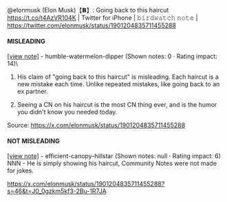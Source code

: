 @elonmusk (Elon Musk)【𝗕】: Going back to this haircut https://t.co/t4AzVR104K | Twitter for iPhone | 𝚋𝚒𝚛𝚍𝚠𝚊𝚝𝚌𝚑 𝚗𝚘𝚝𝚎 | https://twitter.com/elonmusk/status/1901204835711455288

#### MISLEADING

[[view note]](https://x.com/i/birdwatch/n/1901589056439591049) - humble-watermelon-dipper (Shown notes: 0 · Rating impact: 14)\
1. His claim of "going back to this haircut" is misleading. Each haircut is a new mistake each time. Unlike repeated mistakes, like going back to an ex partner.

2. Seeing a CN on his haircut is the most CN thing ever, and is the humor you didn't know you needed today.

Source: https://x.com/elonmusk/status/1901204835711455288

#### NOT MISLEADING

[[view note]](https://x.com/i/birdwatch/n/1901598445250470386) - efficient-canopy-hillstar (Shown notes: null · Rating impact: 6)\
NNN - He is simply showing his haircut, Community Notes were not made for jokes.

https://x.com/elonmusk/status/1901204835711455288?s=46&t=J0_0gzkm5kf3-2Bu-1R7JA
